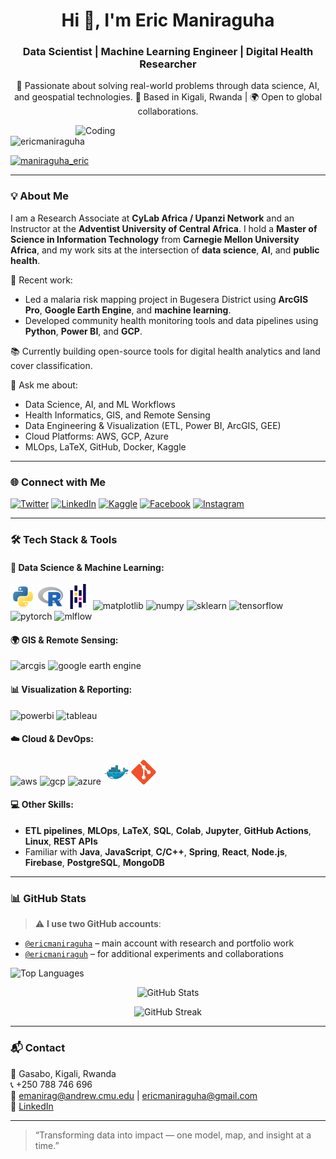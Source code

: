 <h1 align="center">Hi 👋, I'm Eric Maniraguha</h1>
<h3 align="center">Data Scientist | Machine Learning Engineer | Digital Health Researcher</h3>

<p align="center">
🚀 Passionate about solving real-world problems through data science, AI, and geospatial technologies.  
📍 Based in Kigali, Rwanda | 🌍 Open to global collaborations.
</p>

<img align="right" alt="Coding" width="400" src="https://cdn.dribbble.com/users/1162077/screenshots/3848914/programmer.gif">

<p align="left"> <img src="https://komarev.com/ghpvc/?username=ericmaniraguha&label=Profile%20views&color=0e75b6&style=flat" alt="ericmaniraguha" /> </p>

<p align="left">
  <a href="https://twitter.com/maniraguha_eric" target="blank">
    <img src="https://img.shields.io/twitter/follow/maniraguha_eric?logo=twitter&style=for-the-badge" alt="maniraguha_eric" />
  </a>
</p>

---

### 💡 About Me

I am a Research Associate at **CyLab Africa / Upanzi Network** and an Instructor at the **Adventist University of Central Africa**. I hold a **Master of Science in Information Technology** from **Carnegie Mellon University Africa**, and my work sits at the intersection of **data science**, **AI**, and **public health**.

🔬 Recent work:  
- Led a malaria risk mapping project in Bugesera District using **ArcGIS Pro**, **Google Earth Engine**, and **machine learning**.  
- Developed community health monitoring tools and data pipelines using **Python**, **Power BI**, and **GCP**.

📚 Currently building open-source tools for digital health analytics and land cover classification.

🧠 Ask me about:
- Data Science, AI, and ML Workflows  
- Health Informatics, GIS, and Remote Sensing  
- Data Engineering & Visualization (ETL, Power BI, ArcGIS, GEE)  
- Cloud Platforms: AWS, GCP, Azure  
- MLOps, LaTeX, GitHub, Docker, Kaggle

---

### 🌐 Connect with Me

<p align="left">
  <a href="https://twitter.com/maniraguha_eric" target="blank"><img src="https://raw.githubusercontent.com/rahuldkjain/github-profile-readme-generator/master/src/images/icons/Social/twitter.svg" alt="Twitter" height="30" width="40" /></a>
  <a href="https://www.linkedin.com/in/ericmaniraguha/" target="blank"><img src="https://raw.githubusercontent.com/rahuldkjain/github-profile-readme-generator/master/src/images/icons/Social/linked-in-alt.svg" alt="LinkedIn" height="30" width="40" /></a>
  <a href="https://www.kaggle.com/maniraguhaeric" target="blank"><img src="https://raw.githubusercontent.com/rahuldkjain/github-profile-readme-generator/master/src/images/icons/Social/kaggle.svg" alt="Kaggle" height="30" width="40" /></a>
  <a href="https://web.facebook.com/maniraguhae" target="blank"><img src="https://raw.githubusercontent.com/rahuldkjain/github-profile-readme-generator/master/src/images/icons/Social/facebook.svg" alt="Facebook" height="30" width="40" /></a>
  <a href="https://www.instagram.com/eric_maniraguha/" target="blank"><img src="https://raw.githubusercontent.com/rahuldkjain/github-profile-readme-generator/master/src/images/icons/Social/instagram.svg" alt="Instagram" height="30" width="40" /></a>
</p>

---

### 🛠️ Tech Stack & Tools

#### 🧪 Data Science & Machine Learning:
<p align="left">
  <img src="https://raw.githubusercontent.com/devicons/devicon/master/icons/python/python-original.svg" alt="python" width="40" height="40"/>
  <img src="https://raw.githubusercontent.com/devicons/devicon/master/icons/r/r-original.svg" alt="r" width="40" height="40"/>
  <img src="https://raw.githubusercontent.com/devicons/devicon/master/icons/pandas/pandas-original.svg" alt="pandas" width="40" height="40"/>
  <img src="https://upload.wikimedia.org/wikipedia/commons/8/84/Matplotlib_icon.svg" alt="matplotlib" width="40" height="40"/>
  <img src="https://upload.wikimedia.org/wikipedia/commons/3/31/NumPy_logo_2020.svg" alt="numpy" width="40" height="40"/>
  <img src="https://www.vectorlogo.zone/logos/scikit-learn/scikit-learn-icon.svg" alt="sklearn" width="40" height="40"/>
  <img src="https://www.vectorlogo.zone/logos/tensorflow/tensorflow-icon.svg" alt="tensorflow" width="40" height="40"/>
  <img src="https://www.vectorlogo.zone/logos/pytorch/pytorch-icon.svg" alt="pytorch" width="40" height="40"/>
  <img src="https://www.vectorlogo.zone/logos/mlflow/mlflow-icon.svg" alt="mlflow" width="40" height="40"/>
</p>

#### 🌍 GIS & Remote Sensing:
<p align="left">
  <img src="https://www.vectorlogo.zone/logos/esri/esri-icon.svg" alt="arcgis" width="40" height="40"/>
  <img src="https://upload.wikimedia.org/wikipedia/commons/7/74/Google_Earth_icon.svg" alt="google earth engine" width="40" height="40"/>
</p>

#### 📊 Visualization & Reporting:
<p align="left">
  <img src="https://www.vectorlogo.zone/logos/microsoft_powerbi/microsoft_powerbi-icon.svg" alt="powerbi" width="40" height="40"/>
  <img src="https://www.vectorlogo.zone/logos/tableau/tableau-icon.svg" alt="tableau" width="40" height="40"/>
</p>

#### ☁️ Cloud & DevOps:
<p align="left">
  <img src="https://www.vectorlogo.zone/logos/amazon_aws/amazon_aws-icon.svg" alt="aws" width="40" height="40"/>
  <img src="https://www.vectorlogo.zone/logos/google_cloud/google_cloud-icon.svg" alt="gcp" width="40" height="40"/>
  <img src="https://www.vectorlogo.zone/logos/microsoft_azure/microsoft_azure-icon.svg" alt="azure" width="40" height="40"/>
  <img src="https://raw.githubusercontent.com/devicons/devicon/master/icons/docker/docker-original.svg" alt="docker" width="40" height="40"/>
  <img src="https://raw.githubusercontent.com/devicons/devicon/master/icons/git/git-original.svg" alt="git" width="40" height="40"/>
</p>

#### 💻 Other Skills:
- **ETL pipelines**, **MLOps**, **LaTeX**, **SQL**, **Colab**, **Jupyter**, **GitHub Actions**, **Linux**, **REST APIs**
- Familiar with **Java**, **JavaScript**, **C/C++**, **Spring**, **React**, **Node.js**, **Firebase**, **PostgreSQL**, **MongoDB**

---

### 📊 GitHub Stats

> ⚠️ **I use two GitHub accounts**:  
- [`@ericmaniraguha`](https://github.com/ericmaniraguha) – main account with research and portfolio work  
- [`@ericmaniraguh`](https://github.com/ericmaniraguh) – for additional experiments and collaborations

<p align="left">
  <img src="https://github-readme-stats.vercel.app/api/top-langs?username=ericmaniraguha&show_icons=true&locale=en&layout=compact" alt="Top Languages" />
</p>

<p align="center">
  <img src="https://github-readme-stats.vercel.app/api?username=ericmaniraguha&show_icons=true&locale=en" alt="GitHub Stats" />
</p>

<p align="center">
  <img src="https://github-readme-streak-stats.herokuapp.com/?user=ericmaniraguha" alt="GitHub Streak" />
</p>

---

### 📬 Contact

📍 Gasabo, Kigali, Rwanda  
📞 +250 788 746 696  
📧 [emanirag@andrew.cmu.edu](mailto:emanirag@andrew.cmu.edu) | [ericmaniraguha@gmail.com](mailto:ericmaniraguha@gmail.com)  
🔗 [LinkedIn](https://www.linkedin.com/in/ericmaniraguha)

---

> “Transforming data into impact — one model, map, and insight at a time.”
